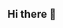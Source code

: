 ## Hi there 👋

<!--
**bjdebnam21/bjdebnam21** is a ✨ _special_ ✨ repository because its `README.md` (this file) appears on your GitHub profile.

Bobbie Debnam
bjdebnam@my.waketech.edu
This is my CTI110 SP2025 Github account
This repository is going to hold all of my work for class
# About Me
## My Interests
### Personal Interests
- Bible Study - Learning more about God as revealed in Scripture so I can grow in my relationship with Him.
-  Spending time with my family - Hanging out and enjoying a good meal.
-  Connecting with church friends through corporate worship, Bible study, and outreach efforts.
-  News - Keeping abreast of local, national and world news.
-  Travel - Places I've have visted include: Caribbean Islands, UK, France, Czech Republic, Austria,and Kenya

### Academic Interest
- Information Technology - Taking courses at Wake Tech or online for employment opportunities
- LinkedIn Learning - Learn new skills for current and future employment opportunties

## Websites I Recommend  
1. [BBN radio](https://bbnradio.org) Christian radio over the internet. Solid Bible teaching and music to encourage your heart.  
2. [Google](https://www.google.com) Browser defaults to this site.  Useful for finding information of interest.   
3. [WRAL.com](https://www.wral.com) Get the local news of the day for my place of residence.  
4. [LinkedIn Learning](https://www.linkedin.com/learning) Wake Tech students can access it.  Learn news skills for employement and career development